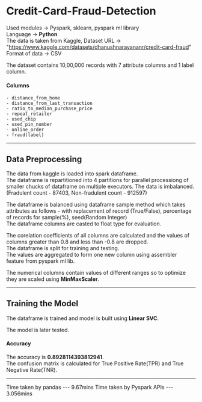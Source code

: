 # Credit-Card-Fraud-Detection

Used modules -> Pyspark, sklearn, pyspark ml library \
Language -> **Python** \
The data is taken from Kaggle, Dataset URL -> "https://www.kaggle.com/datasets/dhanushnarayananr/credit-card-fraud" \
Format of data -> CSV

The dataset contains 10,00,000 records with 7 attribute columns and 1 label column.

#### Columns

    - distance_from_home 
    - distance_from_last_transaction 
    - ratio_to_median_purchase_price 
    - repeat_retailer 
    - used_chip 
    - used_pin_number 
    - online_order 
    - fraud(label)
-----------------------------------------------------------------------------------------------------------------------------------------------------------------------
## Data Preprocessing

The data from kaggle is loaded into spark dataframe. \
The dataframe is repartitioned into 4 partitions for parallel processiong of smaller chucks of dataframe on multiple executors.
The data is imbalanced. (Fradulent count - 87403, Non-fradulent count - 912597) 

The dataframe is balanced using dataframe sample method which takes attributes as follows - with replacement of record (True/False), percentage of records for sample(%), seed(Random Integer) \
The dataframe columns are casted to float type for evaluation. 

The corelation coefficients of all columns are calculated and the values of columns greater than 0.8 and less than -0.8 are dropped. \
The dataframe is split for training and testing. \
The values are aggregated to form one new column using assembler feature from pyspark ml lib.

The numerical columns contain values of different ranges so to optimize they are scaled using **MinMaxScaler**.

-----------------------------------------------------------------------------------------------------------------------------------------------------------------------
## Training the Model

The dataframe is trained and model is built using **Linear SVC**.

The model is later tested.

#### Accuracy

The accuracy is **0.8928114393812941**. \
The confusion matrix is calculated for True Positive Rate(TPR) and True Negative Rate(TNR).

---------------------------------------------------------------------------------------------------------------------------------------------------------------------

Time taken by pandas --- 9.67mins
Time taken by Pyspark APIs --- 3.056mins
